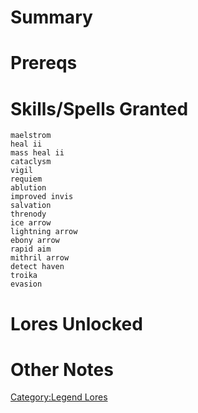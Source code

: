 # Summary

# Prereqs

# Skills/Spells Granted

`maelstrom`  
`heal ii`  
`mass heal ii`  
`cataclysm`  
`vigil`  
`requiem`  
`ablution`  
`improved invis`  
`salvation`  
`threnody`  
`ice arrow`  
`lightning arrow`  
`ebony arrow`  
`rapid aim`  
`mithril arrow`  
`detect haven`  
`troika`  
`evasion`

# Lores Unlocked

# Other Notes

[Category:Legend Lores](Category:Legend_Lores "wikilink")
